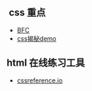 ##  css 重点

- [BFC](http://www.w3cplus.com/css/understanding-block-formatting-contexts-in-css.html)
- [ css揭秘demo](http://play.csssecrets.io/)



## html 在线练习工具
- [cssreference.io](http://cssreference.io/)
